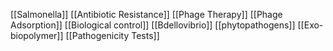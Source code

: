 [[Salmonella]]
[[Antibiotic Resistance]]
[[Phage Therapy]]
[[Phage Adsorption]]
[[Biological control]]
[[Bdellovibrio]]
[[phytopathogens]]
[[Exo-biopolymer]]
[[Pathogenicity Tests]]
